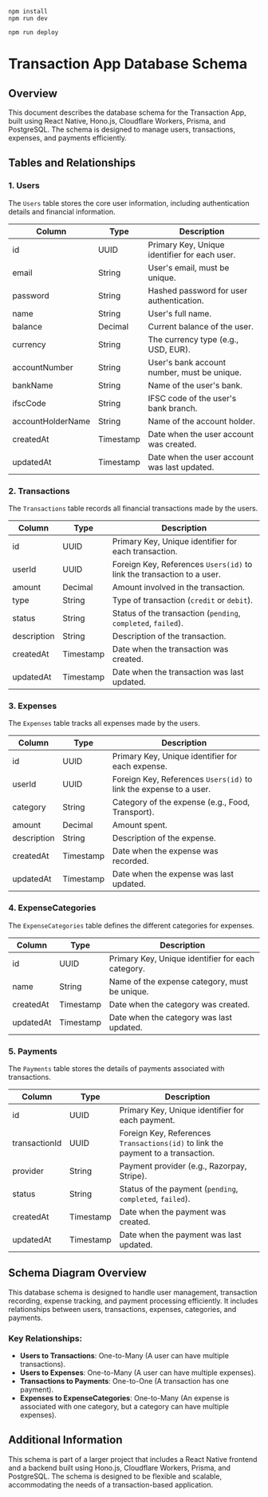 ```
npm install
npm run dev
```

```
npm run deploy
```

# Transaction App Database Schema

## Overview

This document describes the database schema for the Transaction App, built using React Native, Hono.js, Cloudflare Workers, Prisma, and PostgreSQL. The schema is designed to manage users, transactions, expenses, and payments efficiently.

## Tables and Relationships

### 1. Users

The `Users` table stores the core user information, including authentication details and financial information.

| Column            | Type      | Description                                   |
| ----------------- | --------- | --------------------------------------------- |
| id                | UUID      | Primary Key, Unique identifier for each user. |
| email             | String    | User's email, must be unique.                 |
| password          | String    | Hashed password for user authentication.      |
| name              | String    | User's full name.                             |
| balance           | Decimal   | Current balance of the user.                  |
| currency          | String    | The currency type (e.g., USD, EUR).           |
| accountNumber     | String    | User's bank account number, must be unique.   |
| bankName          | String    | Name of the user's bank.                      |
| ifscCode          | String    | IFSC code of the user's bank branch.          |
| accountHolderName | String    | Name of the account holder.                   |
| createdAt         | Timestamp | Date when the user account was created.       |
| updatedAt         | Timestamp | Date when the user account was last updated.  |

### 2. Transactions

The `Transactions` table records all financial transactions made by the users.

| Column      | Type      | Description                                                            |
| ----------- | --------- | ---------------------------------------------------------------------- |
| id          | UUID      | Primary Key, Unique identifier for each transaction.                   |
| userId      | UUID      | Foreign Key, References `Users(id)` to link the transaction to a user. |
| amount      | Decimal   | Amount involved in the transaction.                                    |
| type        | String    | Type of transaction (`credit` or `debit`).                             |
| status      | String    | Status of the transaction (`pending`, `completed`, `failed`).          |
| description | String    | Description of the transaction.                                        |
| createdAt   | Timestamp | Date when the transaction was created.                                 |
| updatedAt   | Timestamp | Date when the transaction was last updated.                            |

### 3. Expenses

The `Expenses` table tracks all expenses made by the users.

| Column      | Type      | Description                                                        |
| ----------- | --------- | ------------------------------------------------------------------ |
| id          | UUID      | Primary Key, Unique identifier for each expense.                   |
| userId      | UUID      | Foreign Key, References `Users(id)` to link the expense to a user. |
| category    | String    | Category of the expense (e.g., Food, Transport).                   |
| amount      | Decimal   | Amount spent.                                                      |
| description | String    | Description of the expense.                                        |
| createdAt   | Timestamp | Date when the expense was recorded.                                |
| updatedAt   | Timestamp | Date when the expense was last updated.                            |

### 4. ExpenseCategories

The `ExpenseCategories` table defines the different categories for expenses.

| Column    | Type      | Description                                       |
| --------- | --------- | ------------------------------------------------- |
| id        | UUID      | Primary Key, Unique identifier for each category. |
| name      | String    | Name of the expense category, must be unique.     |
| createdAt | Timestamp | Date when the category was created.               |
| updatedAt | Timestamp | Date when the category was last updated.          |

### 5. Payments

The `Payments` table stores the details of payments associated with transactions.

| Column        | Type      | Description                                                                      |
| ------------- | --------- | -------------------------------------------------------------------------------- |
| id            | UUID      | Primary Key, Unique identifier for each payment.                                 |
| transactionId | UUID      | Foreign Key, References `Transactions(id)` to link the payment to a transaction. |
| provider      | String    | Payment provider (e.g., Razorpay, Stripe).                                       |
| status        | String    | Status of the payment (`pending`, `completed`, `failed`).                        |
| createdAt     | Timestamp | Date when the payment was created.                                               |
| updatedAt     | Timestamp | Date when the payment was last updated.                                          |

## Schema Diagram Overview

This database schema is designed to handle user management, transaction recording, expense tracking, and payment processing efficiently. It includes relationships between users, transactions, expenses, categories, and payments.

### Key Relationships:

- **Users to Transactions**: One-to-Many (A user can have multiple transactions).
- **Users to Expenses**: One-to-Many (A user can have multiple expenses).
- **Transactions to Payments**: One-to-One (A transaction has one payment).
- **Expenses to ExpenseCategories**: One-to-Many (An expense is associated with one category, but a category can have multiple expenses).

## Additional Information

This schema is part of a larger project that includes a React Native frontend and a backend built using Hono.js, Cloudflare Workers, Prisma, and PostgreSQL. The schema is designed to be flexible and scalable, accommodating the needs of a transaction-based application.
